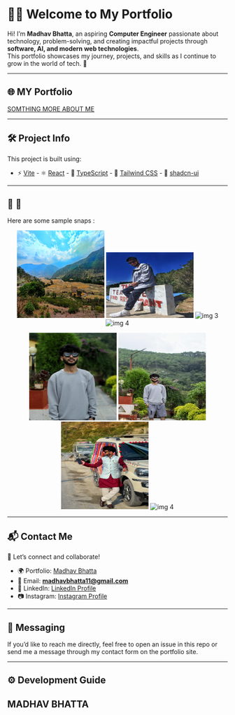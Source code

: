 # 👨‍💻 Welcome to My Portfolio

Hi! I’m **Madhav Bhatta**, an aspiring **Computer Engineer** passionate about technology, problem-solving, and creating impactful projects through **software, AI, and modern web technologies**.  
This portfolio showcases my journey, projects, and skills as I continue to grow in the world of tech. 🚀  

---

## 🌐 MY Portfolio

 [SOMTHING MORE ABOUT ME](https://madhavbhatta11-69.lovable.app/)

---

## 🛠️ Project Info

This project is built using:

- ⚡ [Vite](https://vitejs.dev/)  - ⚛️ [React](https://react.dev/)  - 📘 [TypeScript](https://www.typescriptlang.org/)  - 🎨 [Tailwind CSS](https://tailwindcss.com/)  - 🧩 [shadcn-ui](https://ui.shadcn.com/)  

---

## 📸  📸 

Here are some  sample snaps :  

<p align="center">
  <img src="src/assets/IMG_20250502_114235-01.jpeg" alt="img 1" width="200" height="200"/>
  <img src="src/assets/IMG_20231023_121033-01.jpeg" alt="img 2" width="200" height="150"/>
  <img src="src/assets/IMG_20250502_084944-01-02.jpeg" alt="img 3" width="200" height="200"/>
  <img src="src/assets/IMG_20250502_084944-01-02.jpeg" alt="img 4" width="200" height="150"/>
</p>


<p align="center">
  <img src="src/assets/20250803_020249210_iOS-01.jpeg" alt="img 1" width="200" height="200"/>
  <img src="src/assets/20250803_020249825_iOS-01.jpeg" alt="img 2" width="200" height="200"/>
  <img src="/src/assets/Screenshot_2025-05-16-16-46-28-547_com.miui.gallery-02.jpeg" alt="img 3" width="200" height="200"/>
  <img src="/src/assets/IMG_5218-01.jpeg" alt="img 4" width="200" height="200"/>
</p>


---

## 📬 Contact Me  

💌 Let’s connect and collaborate!  

- 🌍 Portfolio: [Madhav Bhatta](https://madhavbhatta11-69.lovable.app/)  
- 📧 Email: **madhavbhatta11@gmail.com**  
- 💼 LinkedIn: [LinkedIn Profile](https://www.linkedin.com/madhavbhatta11@)   
- 📷 Instagram: [Instagram Profile](https://www.instagram.com/madhav__bhatta/)  

---

## 💬 Messaging  

If you’d like to reach me directly, feel free to open an issue in this repo or send me a message through my contact form on the portfolio site.  

---

## ⚙️ Development Guide 
## MADHAV BHATTA

